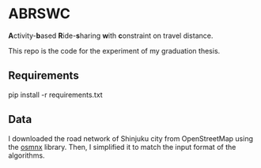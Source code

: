 # ABRSWC
**A**ctivity-**b**ased **R**ide-**s**haring **w**ith **c**onstraint on travel distance.

This repo is the code for the experiment of my graduation thesis.

## Requirements
pip install -r requirements.txt

## Data
I downloaded the road network of Shinjuku city from OpenStreetMap using the [osmnx](https://github.com/gboeing/osmnx) library. Then, I  simplified it to match the input format of the algorithms.

